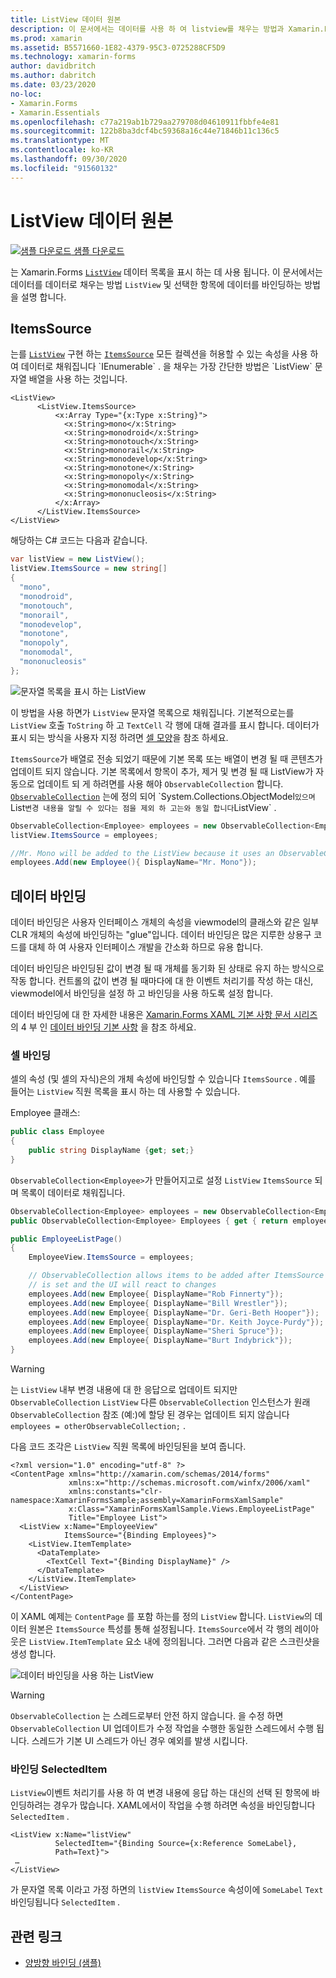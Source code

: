 ```yaml
---
title: ListView 데이터 원본
description: 이 문서에서는 데이터를 사용 하 여 listview를 채우는 방법과 Xamarin.Forms listview에서 데이터 바인딩을 사용 하는 방법을 설명 합니다.
ms.prod: xamarin
ms.assetid: B5571660-1E82-4379-95C3-0725288CF5D9
ms.technology: xamarin-forms
author: davidbritch
ms.author: dabritch
ms.date: 03/23/2020
no-loc:
- Xamarin.Forms
- Xamarin.Essentials
ms.openlocfilehash: c77a219ab1b729aa279708d04610911fbbfe4e81
ms.sourcegitcommit: 122b8ba3dcf4bc59368a16c44e71846b11c136c5
ms.translationtype: MT
ms.contentlocale: ko-KR
ms.lasthandoff: 09/30/2020
ms.locfileid: "91560132"
---
```

# <a name="listview-data-sources"></a>ListView 데이터 원본

[![샘플 다운로드](~/media/shared/download.png) 샘플 다운로드](https://docs.microsoft.com/samples/xamarin/xamarin-forms-samples/userinterface-listview-switchentrytwobinding)

는 Xamarin.Forms [`ListView`](xref:Xamarin.Forms.ListView) 데이터 목록을 표시 하는 데 사용 됩니다. 이 문서에서는 데이터를 데이터로 채우는 방법 `ListView` 및 선택한 항목에 데이터를 바인딩하는 방법을 설명 합니다.

## <a name="itemssource"></a>ItemsSource

는를 [`ListView`](xref:Xamarin.Forms.ListView) 구현 하는 [`ItemsSource`](xref:Xamarin.Forms.ItemsView`1.ItemsSource) 모든 컬렉션을 허용할 수 있는 속성을 사용 하 여 데이터로 채워집니다 `IEnumerable` . 을 채우는 가장 간단한 방법은 `ListView` 문자열 배열을 사용 하는 것입니다.

```xaml
<ListView>
      <ListView.ItemsSource>
          <x:Array Type="{x:Type x:String}">
            <x:String>mono</x:String>
            <x:String>monodroid</x:String>
            <x:String>monotouch</x:String>
            <x:String>monorail</x:String>
            <x:String>monodevelop</x:String>
            <x:String>monotone</x:String>
            <x:String>monopoly</x:String>
            <x:String>monomodal</x:String>
            <x:String>mononucleosis</x:String>
          </x:Array>
      </ListView.ItemsSource>
</ListView>
```

해당하는 C# 코드는 다음과 같습니다.

```csharp
var listView = new ListView();
listView.ItemsSource = new string[]
{
  "mono",
  "monodroid",
  "monotouch",
  "monorail",
  "monodevelop",
  "monotone",
  "monopoly",
  "monomodal",
  "mononucleosis"
};
```

![문자열 목록을 표시 하는 ListView](data-and-databinding-images/itemssource-simple.png)

이 방법을 사용 하면가 `ListView` 문자열 목록으로 채워집니다. 기본적으로는를 `ListView` 호출 `ToString` 하 고 `TextCell` 각 행에 대해 결과를 표시 합니다. 데이터가 표시 되는 방식을 사용자 지정 하려면 [셀 모양](~/xamarin-forms/user-interface/listview/customizing-cell-appearance.md)을 참조 하세요.

`ItemsSource`가 배열로 전송 되었기 때문에 기본 목록 또는 배열이 변경 될 때 콘텐츠가 업데이트 되지 않습니다. 기본 목록에서 항목이 추가, 제거 및 변경 될 때 ListView가 자동으로 업데이트 되 게 하려면를 사용 해야 `ObservableCollection` 합니다. [`ObservableCollection`](xref:System.Collections.ObjectModel.ObservableCollection`1) 는에 정의 되어 `System.Collections.ObjectModel` 있으며 `List` 변경 내용을 알릴 수 있다는 점을 제외 하 고는와 동일 합니다 `ListView` .

```csharp
ObservableCollection<Employee> employees = new ObservableCollection<Employee>();
listView.ItemsSource = employees;

//Mr. Mono will be added to the ListView because it uses an ObservableCollection
employees.Add(new Employee(){ DisplayName="Mr. Mono"});
```

## <a name="data-binding"></a>데이터 바인딩

데이터 바인딩은 사용자 인터페이스 개체의 속성을 viewmodel의 클래스와 같은 일부 CLR 개체의 속성에 바인딩하는 "glue"입니다. 데이터 바인딩은 많은 지루한 상용구 코드를 대체 하 여 사용자 인터페이스 개발을 간소화 하므로 유용 합니다.

데이터 바인딩은 바인딩된 값이 변경 될 때 개체를 동기화 된 상태로 유지 하는 방식으로 작동 합니다. 컨트롤의 값이 변경 될 때마다에 대 한 이벤트 처리기를 작성 하는 대신, viewmodel에서 바인딩을 설정 하 고 바인딩을 사용 하도록 설정 합니다.

데이터 바인딩에 대 한 자세한 내용은 [ Xamarin.Forms XAML 기본 사항 문서 시리즈](~/xamarin-forms/xaml/xaml-basics/index.md)의 4 부 인 [데이터 바인딩 기본 사항](~/xamarin-forms/xaml/xaml-basics/data-binding-basics.md) 을 참조 하세요.

### <a name="binding-cells"></a>셀 바인딩

셀의 속성 (및 셀의 자식)은의 개체 속성에 바인딩할 수 있습니다 `ItemsSource` . 예를 들어는 `ListView` 직원 목록을 표시 하는 데 사용할 수 있습니다.

Employee 클래스:

```csharp
public class Employee
{
    public string DisplayName {get; set;}
}
```

`ObservableCollection<Employee>`가 만들어지고로 설정 `ListView` `ItemsSource` 되며 목록이 데이터로 채워집니다.

```csharp
ObservableCollection<Employee> employees = new ObservableCollection<Employee>();
public ObservableCollection<Employee> Employees { get { return employees; }}

public EmployeeListPage()
{
    EmployeeView.ItemsSource = employees;

    // ObservableCollection allows items to be added after ItemsSource
    // is set and the UI will react to changes
    employees.Add(new Employee{ DisplayName="Rob Finnerty"});
    employees.Add(new Employee{ DisplayName="Bill Wrestler"});
    employees.Add(new Employee{ DisplayName="Dr. Geri-Beth Hooper"});
    employees.Add(new Employee{ DisplayName="Dr. Keith Joyce-Purdy"});
    employees.Add(new Employee{ DisplayName="Sheri Spruce"});
    employees.Add(new Employee{ DisplayName="Burt Indybrick"});
}
```

> [!WARNING]
> 는 `ListView` 내부 변경 내용에 대 한 응답으로 업데이트 되지만 `ObservableCollection` `ListView` 다른 `ObservableCollection` 인스턴스가 원래 `ObservableCollection` 참조 (예:)에 할당 된 경우는 업데이트 되지 않습니다 `employees = otherObservableCollection;` .

다음 코드 조각은 `ListView` 직원 목록에 바인딩된을 보여 줍니다.

```xaml
<?xml version="1.0" encoding="utf-8" ?>
<ContentPage xmlns="http://xamarin.com/schemas/2014/forms"
             xmlns:x="http://schemas.microsoft.com/winfx/2006/xaml"
             xmlns:constants="clr-namespace:XamarinFormsSample;assembly=XamarinFormsXamlSample"
             x:Class="XamarinFormsXamlSample.Views.EmployeeListPage"
             Title="Employee List">
  <ListView x:Name="EmployeeView"
            ItemsSource="{Binding Employees}">
    <ListView.ItemTemplate>
      <DataTemplate>
        <TextCell Text="{Binding DisplayName}" />
      </DataTemplate>
    </ListView.ItemTemplate>
  </ListView>
</ContentPage>
```

이 XAML 예제는 `ContentPage` 를 포함 하는를 정의 `ListView` 합니다. `ListView`의 데이터 원본은 `ItemsSource` 특성를 통해 설정됩니다. `ItemsSource`에서 각 행의 레이아웃은 `ListView.ItemTemplate` 요소 내에 정의됩니다. 그러면 다음과 같은 스크린샷을 생성 합니다.

![데이터 바인딩을 사용 하는 ListView](data-and-databinding-images/bound-data.png)

> [!WARNING]
> `ObservableCollection` 는 스레드로부터 안전 하지 않습니다. 을 수정 하면 `ObservableCollection` UI 업데이트가 수정 작업을 수행한 동일한 스레드에서 수행 됩니다. 스레드가 기본 UI 스레드가 아닌 경우 예외를 발생 시킵니다.

### <a name="binding-selecteditem"></a>바인딩 SelectedItem

`ListView`이벤트 처리기를 사용 하 여 변경 내용에 응답 하는 대신의 선택 된 항목에 바인딩하려는 경우가 많습니다. XAML에서이 작업을 수행 하려면 속성을 바인딩합니다 `SelectedItem` .

```xaml
<ListView x:Name="listView"
          SelectedItem="{Binding Source={x:Reference SomeLabel},
          Path=Text}">
 …
</ListView>
```

가 문자열 목록 이라고 가정 하면의 `listView` `ItemsSource` 속성이에 `SomeLabel` `Text` 바인딩됩니다 `SelectedItem` .

## <a name="related-links"></a>관련 링크

- [양방향 바인딩 (샘플)](/samples/xamarin/xamarin-forms-samples/userinterface-listview-switchentrytwobinding)